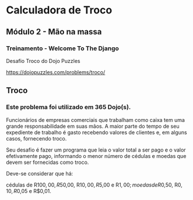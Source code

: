 # Calculadora de Troco
## Módulo 2 - Mão na massa
### Treinamento - Welcome To The Django

Desafio Troco do Dojo Puzzles

https://dojopuzzles.com/problems/troco/

## Troco

### Este problema foi utilizado em 365 Dojo(s).

Funcionários de empresas comerciais que trabalham como caixa tem uma grande
responsabilidade em suas mãos.
A maior parte do tempo de seu expediente de trabalho é gasto recebendo valores
de clientes e, em alguns casos, fornecendo troco.

Seu desafio é fazer um programa que leia o valor total a ser pago e o valor
efetivamente pago, informando o menor número de cédulas e moedas que devem
ser fornecidas como troco.

Deve-se considerar que há:

cédulas de R$100,00, R$50,00, R$10,00, R$5,00 e R$1,00;
moedas de R$0,50, R$0,10, R$0,05 e R$0,01.